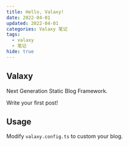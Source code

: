 ```yaml
---
title: Hello, Valaxy!
date: 2022-04-01
updated: 2022-04-01
categories: Valaxy 笔记
tags:
  - valaxy
  - 笔记
hide: true
---
```


## Valaxy

Next Generation Static Blog Framework.

Write your first post!

## Usage

Modify `valaxy.config.ts` to custom your blog.
